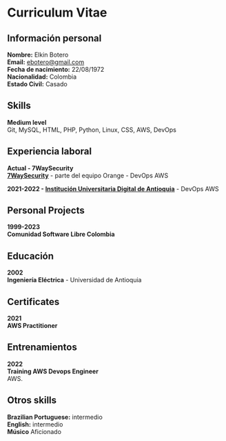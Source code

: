 # Curriculum Vitae

## Información personal

**Nombre:** Elkin Botero <br>
**Email:** ebotero@gmail.com  <br>
**Fecha de nacimiento:** 22/08/1972  <br>
**Nacionalidad:** Colombia  <br>
**Estado Civil:** Casado  <br>

## Skills

**Medium level** <br>
Git, MySQL, HTML, PHP, Python, Linux,  CSS, AWS, DevOps

## Experiencia laboral

**Actual - 7WaySecurity** <br>
**<a href="https://www.7waysecurity.co">7WaySecurity</a>** - parte del equipo Orange - DevOps AWS 

**<p>2021-2022 - <a href="https://www.iudigital.edu.co">Institución Universitaria Digital de Antioquia</a>** - DevOps AWS
## Personal Projects

**1999-2023** <br>
**Comunidad Software Libre Colombia** 


## Educación

**2002** <br>
**Ingeniería Eléctrica** - Universidad de Antioquia


## Certificates

**2021**<br>
**AWS Practitioner** <br>

## Entrenamientos

**2022** <br>
**Training AWS Devops Engineer** <br>
AWS.



## Otros skills

**Brazilian Portuguese:** intermedio <br>
**English:** intermedio <br>
**Músico** Aficionado
